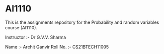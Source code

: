 # AI1110
This is the assignments repository for the Probability and random variables course (AI1110).

Instructor :- Dr G.V.V. Sharma


Name :- Archit Ganvir
Roll No. :- CS21BTECH11005
